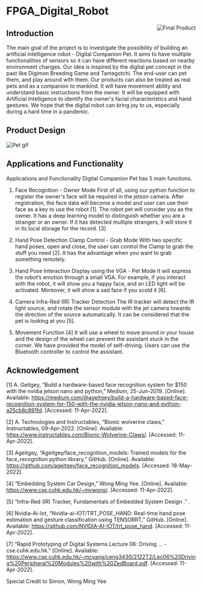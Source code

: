 # FPGA_Digital_Robot

<image align="right" src="_readmeIMG/Capture.JPG" alt="Final Product">

## Introduction
The main goal of the project is to investigate the possibility of building an artificial intelligence robot - Digital Companion Pet. It aims to have multiple functionalities of sensors so it can have different reactions based on nearby environment changes. Our idea is inspired by the digital pet concept in the past like Digimon Breeding Game and Tamagotchi. The end-user can pet them, and play around with them. Our products can also be treated as real pets and as a companion to mankind. It will have movement ability and understand basic instructions from the owner. It will be equipped with Artificial Intelligence to identify the owner's facial characteristics and hand gestures. We hope that the digital robot can bring joy to us, especially during a hard time in a pandemic.

## Product Design
![Pet gif](https://github.com/AlbertngSeadragon/FPGA_Digital_Robot/blob/main/_readmeIMG/Pet%203D%20animation.gif)
 
## Applications and Functionality
Applications and Functionality
Digital Companion Pet has 5 main functions.
 
1. 	Face Recognition - Owner Mode
First of all, using our python function to register the owner's face will be required in the jetson camera. After registration, the face data will become a model and user can use their face as a key to use the robot [1]. The robot pet will consider you as the owner. It has a deep learning model to distinguish whether you are a stranger or an owner. If it has detected multiple strangers, it will store it in its local storage for the record. [3]
 
2. 	Hand Pose Detection Clamp Control - Grab Mode
With two specific hand poses, open and close, the user can control the Clamp to grab the stuff you need [2]. It has the advantage when you want to grab something remotely.
 
3. 	Hand Pose Interaction Display using the VGA - Pet Mode
It will express the robot’s emotion through a small VGA. For example, if you interact with the robot, it will show you a happy face, and an LED light will be activated. Moreover, it will show a sad face if you scold it [6].
 
4. 	Camera Infra-Red (IR) Tracker Detection
The IR tracker will detect the IR light source, and rotate the sensor module with the jet camera towards the direction of the source automatically. It can be considered that the pet is looking at you [5].
           
5. 	Movement Function [4]
It will use a wheel to move around in your house and the design of the wheel can prevent the assistant stuck in the corner. We have provided the model of self-driving. Users can use the Bluetooth controller to control the assistant.


## Acknowledgement
[1] A. Geitgey, “Build a hardware-based face recognition system for $150 with the nvidia jetson nano and python,” Medium, 25-Jun-2019. [Online]. Available: https://medium.com/@ageitgey/build-a-hardware-based-face-recognition-system-for-150-with-the-nvidia-jetson-nano-and-python-a25cb8c891fd. [Accessed: 11-Apr-2022].

[2] A. Technologies and Instructables, “Bionic wolverine claws,” Instructables, 09-Apr-2022. [Online]. Available: https://www.instructables.com/Bionic-Wolverine-Claws/. [Accessed: 11-Apr-2022].

[3] Ageitgey, “Ageitgey/face_recognition_models: Trained models for the face_recognition python library,” GitHub. [Online]. Available: https://github.com/ageitgey/face_recognition_models. [Accessed: 18-May-2022]. 

[4] “Embedding System Car Design,” Wong Ming Yee. [Online]. Available: https://www.cse.cuhk.edu.hk/~mywong/. [Accessed: 11-Apr-2022].

[5] “Infra-Red (IR) Tracker, Fundamentals of Embedded System Design .” . 

[6] Nvidia-Ai-Iot, “Nvidia-ai-IOT/TRT_POSE_HAND: Real-time hand pose estimation and gesture classification using TENSORRT,” GitHub. [Online]. Available: https://github.com/NVIDIA-AI-IOT/trt_pose_hand. [Accessed: 11-Apr-2022].

[7] “Rapid Prototyping of Digital Systems Lecture 06: Driving ... - cse.cuhk.edu.hk.” [Online]. Available: https://www.cse.cuhk.edu.hk/~mcyang/ceng3430/2122T2/Lec06%20Driving%20Peripheral%20Modules%20with%20ZedBoard.pdf. [Accessed: 11-Apr-2022].

Special Credit to Simon, Wong Ming Yee
